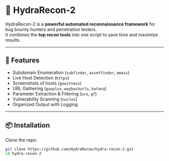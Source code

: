 # 🐉 HydraRecon-2 

HydraRecon-2 is a **powerful automated reconnaissance framework** for bug bounty hunters and penetration testers.  
It combines the **top recon tools** into one script to save time and maximize results.

---

## 🚀 Features
- Subdomain Enumeration (`subfinder`, `assetfinder`, `amass`)
- Live Host Detection (`httpx`)
- Screenshots of hosts (`gowitness`)
- URL Gathering (`gauplus`, `waybackurls`, `katana`)
- Parameter Extraction & Filtering (`uro`, `gf`)
- Vulnerability Scanning (`nuclei`)
- Organized Output with Logging

---

## 📦 Installation

Clone the repo:
```bash
git clone https://github.com/HydraRecon/hydra-recon-2.git
cd hydra-recon-2
